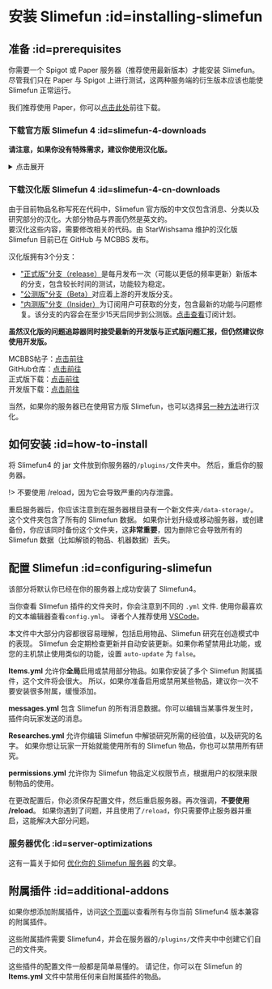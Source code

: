 # 安装 Slimefun :id=installing-slimefun

## 准备 :id=prerequisites

你需要一个 Spigot 或 Paper 服务器（推荐使用最新版本）才能安装 Slimefun。  
尽管我们只在 Paper 与 Spigot 上进行测试，这两种服务端的衍生版本应该也能使 Slimefun 正常运行。

我们推荐使用 Paper，你可以[点击此处](https://papermc.io/downloads)前往下载。

### 下载官方版 Slimefun 4 :id=slimefun-4-downloads

**请注意，如果你没有特殊需求，建议你使用汉化版。**

<details>
<summary>点击展开</summary>

你可以在 Slimefun 的两个分支中选择，["稳定版"分支](https://thebusybiscuit.github.io/builds/TheBusyBiscuit/Slimefun4/stable/) 或 ["开发版"分支](https://thebusybiscuit.github.io/builds/TheBusyBiscuit/Slimefun4/master/)。
稳定版本通常经过长时间的完整测试。开发版则是你可以获取的 Slimefun 最新版本。
如果你的服务器非常依赖 Slimefun 的可用版本，请选择稳定版。
但是，如果你想通过报告问题（issues）并帮助我们定位这些问题来对 Slimefun 做出贡献，请使用开发版。（来自稳定版的问题汇报会被忽略，因为它们已经过时了）
你可以点击任何一个 Slimefun 版本查看此版本支持的 Minecraft 版本。

**我们通常推荐开发版本而不是稳定版本，因为它们是 Slimefun 的最新版本。稳定版通常一个月只更新一次，或者以更低的频率更新。所以修复可能需要相当长的时间才能应用到稳定版本。**

</details>

### 下载汉化版 Slimefun 4 :id=slimefun-4-cn-downloads

由于目前物品名称写死在代码中，Slimefun 官方版的中文仅包含消息、分类以及研究部分的汉化。大部分物品与界面仍然是英文的。  
要汉化这些内容，需要修改相关的代码。由 StarWishsama 维护的汉化版 Slimefun 目前已在 GitHub 与 MCBBS 发布。

汉化版拥有3个分支：

- ["正式版"分支（release）](https://builds.guizhanss.cn/StarWishsama/Slimefun4/release)是每月发布一次（可能以更低的频率更新）新版本的分支，包含较长时间的测试，功能较为稳定。  
- ["公测版"分支（Beta）](https://builds.guizhanss.cn/StarWishsama/Slimefun4/master)对应着上游的开发版分支。
- ["内测版"分支（Insider）](https://builds.guizhanss.cn/sf-subscription)为订阅用户可获取的分支，包含最新的功能与问题修复。该分支的内容会在至少15天后同步到公测版。[点击查看](https://builds.guizhanss.cn/sf-subscription)订阅计划。

**虽然汉化版的问题追踪器同时接受最新的开发版与正式版问题汇报，但仍然建议你使用开发版。**

MCBBS帖子：[点击前往](https://www.mcbbs.net/thread-827594-1-1.html)  
GitHub仓库：[点击前往](https://github.com/StarWishsama/Slimefun4)  
正式版下载：[点击前往](https://builds.guizhanss.cn/StarWishsama/Slimefun4/release)  
开发版下载：[点击前往](https://builds.guizhanss.cn/StarWishsama/Slimefun4/master)

当然，如果你的服务器已在使用官方版 Slimefun，也可以选择[另一种方法](https://www.mcbbs.net/forum.php?mod=redirect&goto=findpost&ptid=827594&pid=21840915)进行汉化。

## 如何安装 :id=how-to-install

将 Slimefun4 的 jar 文件放到你服务器的`/plugins/`文件夹中。
然后，重启你的服务器。

!> 不要使用 /reload，因为它会导致严重的内存泄露。

重启服务器后，你应该注意到在服务器根目录有一个新文件夹`/data-storage/`。这个文件夹包含了所有的 Slimefun 数据。
如果你计划升级或移动服务器，或创建备份，你应该同时备份这个文件夹，这**非常重要**，因为删除它会导致所有的 Slimefun 数据（比如解锁的物品、机器数据）丢失。

## 配置 Slimefun :id=configuring-slimefun

该部分将默认你已经在你的服务器上成功安装了 Slimefun4。

当你查看 Slimefun 插件的文件夹时，你会注意到不同的 `.yml` 文件. 使用你最喜欢的文本编辑器查看`config.yml`。
译者个人推荐使用 [VSCode](https://code.visualstudio.com/)。

本文件中大部分内容都很容易理解，包括启用物品、Slimefun 研究在创造模式中的表现。
Slimefun 会定期检查更新并自动安装更新。如果你希望禁用此功能，或您的主机禁止使用类似的功能，设置 `auto-update` 为 `false`。

**Items.yml** 允许你**全局**启用或禁用部分物品。如果你安装了多个 Slimefun 附属插件，这个文件将会很大。
所以，如果你准备启用或禁用某些物品，建议你一次不要安装很多附属，缓慢添加。

**messages.yml** 包含 Slimefun 的所有消息数据。你可以编辑当某事件发生时，插件向玩家发送的消息。

**Researches.yml** 允许你编辑 Slimefun 中解锁研究所需的经验值，以及研究的名字。
如果你想让玩家一开始就能使用所有的 Slimefun 物品，你也可以禁用所有研究。

**permissions.yml** 允许你为 Slimefun 物品定义权限节点，根据用户的权限来限制物品的使用。

在更改配置后，你必须保存配置文件，然后重启服务器。再次强调，**不要使用 /reload**。
如果你遇到了问题，并且使用了`/reload`，你只需要停止服务器并重启，这能解决大部分问题。

### 服务器优化 :id=server-optimizations

这有一篇关于如何 [优化你的 Slimefun 服务器](/Server-Optimizations) 的文章。

## 附属插件 :id=additional-addons

如果你想添加附属插件，访问[这个页面](/Addons)以查看所有与你当前 Slimefun4 版本兼容的附属插件。

这些附属插件需要 Slimefun4，并会在服务器的`/plugins/`文件夹中中创建它们自己的文件夹。

这些插件的配置文件一般都是简单易懂的。
请记住，你可以在 Slimefun 的 **Items.yml** 文件中禁用任何来自附属插件的物品。
